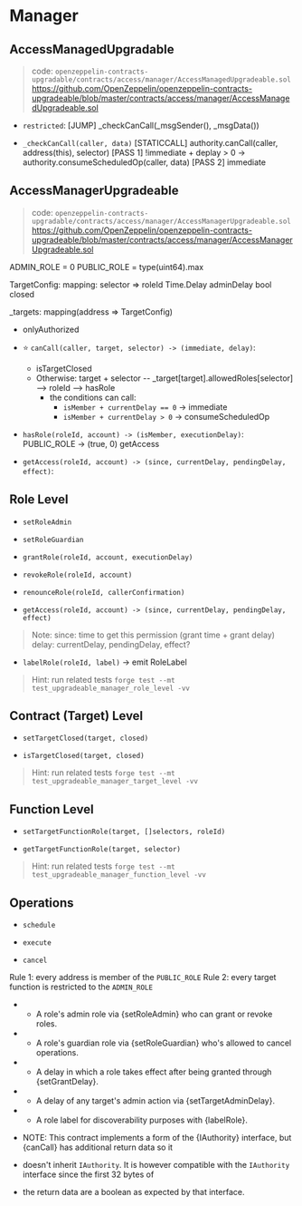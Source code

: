 # Manager

## AccessManagedUpgradable

> code: `openzeppelin-contracts-upgradable/contracts/access/manager/AccessManagedUpgradeable.sol`
> https://github.com/OpenZeppelin/openzeppelin-contracts-upgradeable/blob/master/contracts/access/manager/AccessManagedUpgradeable.sol

- `restricted`:
    [JUMP] _checkCanCall(_msgSender(), _msgData())

- `_checkCanCall(caller, data)`
    [STATICCALL] authority.canCall(caller, address(this), selector)
    [PASS 1] !immediate + deplay > 0 -> authority.consumeScheduledOp(caller, data)
    [PASS 2] immediate


## AccessManagerUpgradeable

> code: `openzeppelin-contracts-upgradable/contracts/access/manager/AccessManagerUpgradeable.sol`
> https://github.com/OpenZeppelin/openzeppelin-contracts-upgradeable/blob/master/contracts/access/manager/AccessManagerUpgradeable.sol

ADMIN_ROLE = 0
PUBLIC_ROLE = type(uint64).max

TargetConfig:
    mapping: selector => roleId
    Time.Delay adminDelay
    bool closed

_targets: mapping(address => TargetConfig)


- onlyAuthorized

- ⭐ `canCall(caller, target, selector) -> (immediate, delay)`:
    - isTargetClosed
    - Otherwise: target + selector -- _target[target].allowedRoles[selector] --> roleId  --> hasRole
      - the conditions can call:
        -  `isMember + currentDelay == 0` -> immediate 
        -  `isMember + currentDelay > 0` -> consumeScheduledOp

- `hasRole(roleId, account) -> (isMember, executionDelay)`:
    PUBLIC_ROLE -> (true, 0)
    getAccess

- `getAccess(roleId, account) -> (since, currentDelay, pendingDelay, effect)`:

## Role Level

- `setRoleAdmin`

- `setRoleGuardian`

- `grantRole(roleId, account, executionDelay)`

- `revokeRole(roleId, account)`

- `renounceRole(roleId, callerConfirmation)`

- `getAccess(roleId, account) -> (since, currentDelay, pendingDelay, effect)`

> Note: 
> since: time to get this permission  (grant time + grant delay)
> delay: currentDelay, pendingDelay, effect?

- `labelRole(roleId, label)` -> emit RoleLabel

> Hint: run related tests `forge test --mt test_upgradeable_manager_role_level -vv`

## Contract (Target) Level

- `setTargetClosed(target, closed)`

- `isTargetClosed(target, closed)`


> Hint: run related tests `forge test --mt test_upgradeable_manager_target_level -vv`

## Function Level

- `setTargetFunctionRole(target, []selectors, roleId)`

- `getTargetFunctionRole(target, selector)`

> Hint: run related tests `forge test --mt test_upgradeable_manager_function_level -vv`

## Operations

- `schedule`

- `execute`

- `cancel`


Rule 1: every address is member of the `PUBLIC_ROLE`
Rule 2: every target function is restricted to the `ADMIN_ROLE`

* * A role's admin role via {setRoleAdmin} who can grant or revoke roles.
* * A role's guardian role via {setRoleGuardian} who's allowed to cancel operations.
* * A delay in which a role takes effect after being granted through {setGrantDelay}.
* * A delay of any target's admin action via {setTargetAdminDelay}.
* * A role label for discoverability purposes with {labelRole}.


 * NOTE: This contract implements a form of the {IAuthority} interface, but {canCall} has additional return data so it
 * doesn't inherit `IAuthority`. It is however compatible with the `IAuthority` interface since the first 32 bytes of
 * the return data are a boolean as expected by that interface.
